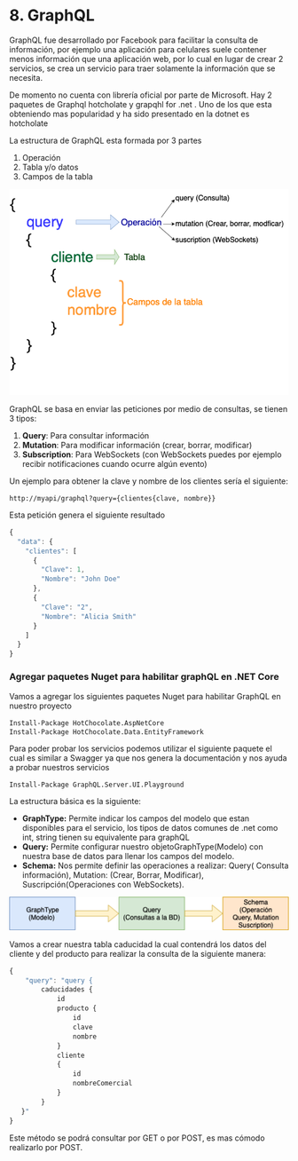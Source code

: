 # 8. GraphQL

GraphQL fue desarrollado por Facebook para facilitar la consulta de información, por ejemplo una aplicación para celulares suele contener menos información que una aplicación web, por lo cual en lugar de crear 2 servicios, se crea un servicio para traer solamente la información que se necesita.

De momento no cuenta con librería oficial por parte de Microsoft. Hay 2 paquetes de Graphql hotcholate y grapqhl for .net . Uno de los que esta obteniendo mas popularidad y ha sido presentado en la dotnet es hotcholate

La estructura de GraphQL esta formada por 3 partes

1. Operación
2. Tabla y/o datos
3. Campos de la tabla

![](../.gitbook/assets/graphql-2.png)

GraphQL se basa en enviar las peticiones por medio de consultas, se tienen 3 tipos:

1. **Query**: Para consultar información
2. **Mutation**: Para modificar información (crear, borrar, modificar)
3. **Subscription**: Para WebSockets (con WebSockets puedes por ejemplo recibir notificaciones cuando ocurre algún evento)

Un ejemplo para obtener la clave y nombre de los clientes sería el siguiente:

```
http://myapi/graphql?query={clientes{clave, nombre}}
```

Esta petición genera el siguiente resultado

```javascript
{
  "data": {
    "clientes": [
      {
        "Clave": 1,
        "Nombre": "John Doe"
      },
      {
        "Clave": "2",
        "Nombre": "Alicia Smith"
      }
    ]
  }
}
```

### &#x20;Agregar  paquetes Nuget para habilitar graphQL en .NET Core

Vamos a agregar los siguientes paquetes Nuget para habilitar GraphQL en nuestro proyecto

```
Install-Package HotChocolate.AspNetCore
Install-Package HotChocolate.Data.EntityFramework
```

Para poder probar los servicios podemos utilizar el siguiente paquete el cual es similar a Swagger ya que nos genera la documentación y nos ayuda a probar nuestros servicios

```
Install-Package GraphQL.Server.UI.Playground
```

La estructura básica es la siguiente:

* **GraphType:** Permite indicar los campos del modelo que estan disponibles para el servicio, los tipos de datos comunes de .net como int, string tienen su equivalente para graphQL
* **Query:** Permite configurar nuestro objetoGraphType(Modelo) con nuestra base de datos para llenar los campos del modelo.
* **Schema:** Nos permite definir las operaciones a realizar: Query( Consulta información), Mutation: (Crear, Borrar, Modificar), Suscripción(Operaciones con WebSockets).

![](<../.gitbook/assets/image (113).png>)

Vamos a crear nuestra tabla caducidad la cual contendrá los datos del cliente y del producto para realizar la consulta de la siguiente manera:

```javascript
{
	"query": "query {
		caducidades {
			id
			producto {
				id
				clave
				nombre
			}
			cliente
			{
				id
				nombreComercial
			}			
		}	
   }"
} 
```

Este método se podrá consultar por GET o por POST, es mas cómodo realizarlo por POST.
